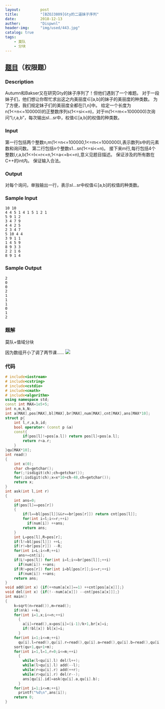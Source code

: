 ```yaml
---
layout:         post
title:          "[BZOJ3809]Gty的二逼妹子序列"
date:           2018-12-13
auther:         "Dispwnl"
header-img:     "img/used/443.jpg"
catalog: true
tags:
    - 莫队
    - 分块
---
```

## [题目](https://www.lydsy.com/JudgeOnline/problem.php?id=3809)（权限题）
### Description
Autumn和Bakser又在研究Gty的妹子序列了！但他们遇到了一个难题。
对于一段妹子们，他们想让你帮忙求出这之内美丽度∈[a,b]的妹子的美丽度的种类数。
为了方便，我们规定妹子们的美丽度全都在[1,n]中。
给定一个长度为n(1<=n<=100000)的正整数序列s(1<=si<=n)，对于m(1<=m<=1000000)次询问“l,r,a,b”，每次输出sl...sr中，权值∈[a,b]的权值的种类数。

### Input
第一行包括两个整数n,m(1<=n<=100000,1<=m<=1000000),表示数列s中的元素数和询问数。
第二行包括n个整数s1...sn(1<=si<=n)。
接下来m行,每行包括4个整数l,r,a,b(1<=l<=r<=n,1<=a<=b<=n),意义见题目描述。
保证涉及的所有数在C++的int内。
保证输入合法。

### Output
对每个询问，单独输出一行，表示sl...sr中权值∈[a,b]的权值的种类数。

### Sample Input
```plain
10 10
4 4 5 1 4 1 5 1 2 1
5 9 1 2
3 4 7 9
4 4 2 5
2 3 4 7
5 10 4 4
3 9 1 1
1 4 5 9
8 9 3 3
2 2 1 6
8 9 1 4
```

### Sample Output
```plain
2
0
0
2
1
1
1
0
1
2
```

### 题解
莫队+值域分块

因为数组开小了调了两节课…… ![](/img/qaq/哭.jpg)

### 代码
```c++
# include<iostream>
# include<cstring>
# include<cstdio>
# include<cmath>
# include<algorithm>
using namespace std;
const int MAX=1e5+5;
int n,m,k,N;
int a[MAX],pos[MAX],bl[MAX],br[MAX],num[MAX],cnt[MAX],ans[MAX*10];
struct p{
	int l,r,a,b,id;
	bool operator< (const p &a)
	const{
		if(pos[l]!=pos[a.l]) return pos[l]<pos[a.l];
		return r<a.r;
	}
}qu[MAX*10];
int read()
{
	int x(0);
	char ch=getchar();
	for(;!isdigit(ch);ch=getchar());
	for(;isdigit(ch);x=x*10+ch-48,ch=getchar());
	return x;
}
int ask(int l,int r)
{
	int ans=0;
	if(pos[l]==pos[r])
	{
		if(l==bl[pos[l]]&&r==br[pos[r]]) return cnt[pos[l]];
		for(int i=l;i<=r;++i)
		  if(num[i]) ++ans;
		return ans;
	}
	int L=pos[l],R=pos[r];
	if(l!=bl[pos[l]]) ++L;
	if(r!=br[pos[r]]) --R;
	for(int i=L;i<=R;++i)
	  ans+=cnt[i];
	if(L!=pos[l]) for(int i=l;i<=br[pos[l]];++i)
	  if(num[i]) ++ans;
	if(R!=pos[r]) for(int i=bl[pos[r]];i<=r;++i)
	  if(num[i]) ++ans;
	return ans;
}
void add(int x) {if(++num[a[x]]==1) ++cnt[pos[a[x]]];}
void del(int x) {if(!--num[a[x]]) --cnt[pos[a[x]]];}
int main()
{
	k=sqrt(n=read()),m=read();
    if(n%k) ++k;
	for(int i=1,x;i<=n;++i)
	  {
	  	a[i]=read(),x=pos[i]=(i-1)/k+1,br[x]=i;
	  	if(!bl[x]) bl[x]=i;
	  }
	for(int i=1;i<=m;++i)
	  qu[i].l=read(),qu[i].r=read(),qu[i].a=read(),qu[i].b=read(),qu[i].id=i;
	sort(qu+1,qu+1+m);
	for(int i=1,l=1,r=0;i<=m;++i)
	  {
	  	while(l<qu[i].l) del(l++);
	  	while(l>qu[i].l) add(--l);
	  	while(r<qu[i].r) add(++r);
	  	while(r>qu[i].r) del(r--);
	  	ans[qu[i].id]=ask(qu[i].a,qu[i].b);
	  }
	for(int i=1;i<=m;++i)
	  printf("%d\n",ans[i]);
	return 0;
}
```
